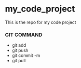 # my_code_project
This is the repo for my code project

### GIT COMMAND

* git add
* git push
* git commit -m
* git pull
